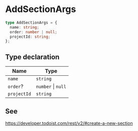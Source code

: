 # AddSectionArgs

```ts
type AddSectionArgs = {
  name: string;
  order: number | null;
  projectId: string;
};
```

## Type declaration

| Name | Type |
| ------ | ------ |
| <a id="name"></a> `name` | `string` |
| <a id="order"></a> `order`? | `number` \| `null` |
| <a id="projectid"></a> `projectId` | `string` |

## See

https://developer.todoist.com/rest/v2/#create-a-new-section
